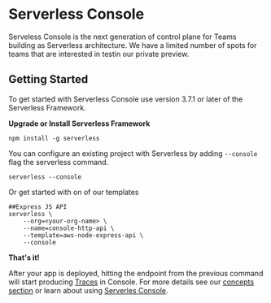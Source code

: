 <!--
title: Overview
menuText: Overview
description:
menuOrder: 1
-->

# Serverless Console

Serveless Console is the next generation of control plane for Teams building as
Serverless architecture. We have a limited number of spots for teams that are
interested in testin our private preview.

## Getting Started

To get started with Serverless Console use version 3.7.1 or later of the
Serverless Framework.

**Upgrade or Install Serverless Framework**

```
npm install -g serverless
```

You can configure an existing project with
Serverless by adding `--console` flag the serverless command.

```text
serverless --console
```

Or get started with on of our templates

```text
##Express JS API
serverless \
    --org=<your-org-name> \
    --name=console-http-api \
    --template=aws-node-express-api \
    --console
```

**That's it!**

After your app is deployed, hitting the endpoint from the previous command
will start producing [Traces](traces.md) in Console. For more details see
our [concepts section](./concepts) or learn about using [Serverles Console](./using/).
